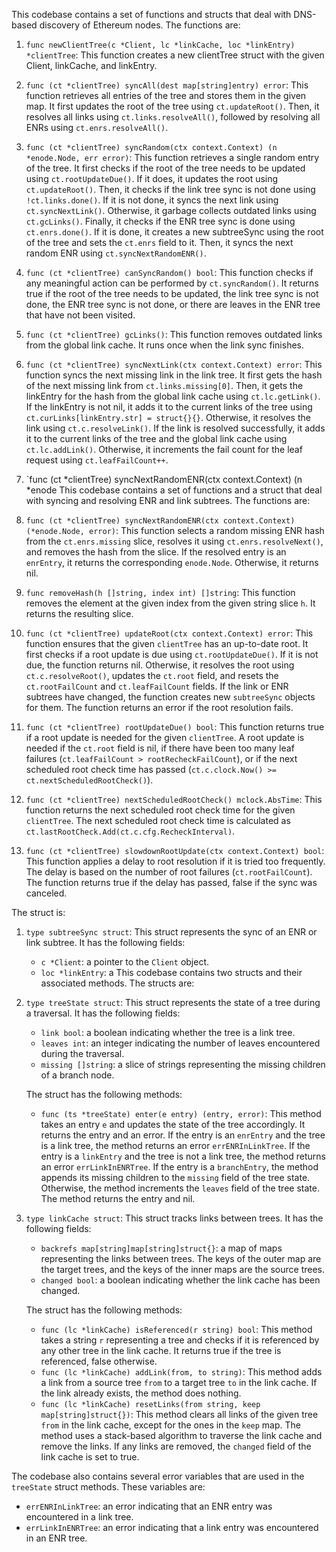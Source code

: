 This codebase contains a set of functions and structs that deal with DNS-based discovery of Ethereum nodes. The functions are:

1. `func newClientTree(c *Client, lc *linkCache, loc *linkEntry) *clientTree`: This function creates a new clientTree struct with the given Client, linkCache, and linkEntry.

2. `func (ct *clientTree) syncAll(dest map[string]entry) error`: This function retrieves all entries of the tree and stores them in the given map. It first updates the root of the tree using `ct.updateRoot()`. Then, it resolves all links using `ct.links.resolveAll()`, followed by resolving all ENRs using `ct.enrs.resolveAll()`.

3. `func (ct *clientTree) syncRandom(ctx context.Context) (n *enode.Node, err error)`: This function retrieves a single random entry of the tree. It first checks if the root of the tree needs to be updated using `ct.rootUpdateDue()`. If it does, it updates the root using `ct.updateRoot()`. Then, it checks if the link tree sync is not done using `!ct.links.done()`. If it is not done, it syncs the next link using `ct.syncNextLink()`. Otherwise, it garbage collects outdated links using `ct.gcLinks()`. Finally, it checks if the ENR tree sync is done using `ct.enrs.done()`. If it is done, it creates a new subtreeSync using the root of the tree and sets the `ct.enrs` field to it. Then, it syncs the next random ENR using `ct.syncNextRandomENR()`.

4. `func (ct *clientTree) canSyncRandom() bool`: This function checks if any meaningful action can be performed by `ct.syncRandom()`. It returns true if the root of the tree needs to be updated, the link tree sync is not done, the ENR tree sync is not done, or there are leaves in the ENR tree that have not been visited.

5. `func (ct *clientTree) gcLinks()`: This function removes outdated links from the global link cache. It runs once when the link sync finishes.

6. `func (ct *clientTree) syncNextLink(ctx context.Context) error`: This function syncs the next missing link in the link tree. It first gets the hash of the next missing link from `ct.links.missing[0]`. Then, it gets the linkEntry for the hash from the global link cache using `ct.lc.getLink()`. If the linkEntry is not nil, it adds it to the current links of the tree using `ct.curLinks[linkEntry.str] = struct{}{}`. Otherwise, it resolves the link using `ct.c.resolveLink()`. If the link is resolved successfully, it adds it to the current links of the tree and the global link cache using `ct.lc.addLink()`. Otherwise, it increments the fail count for the leaf request using `ct.leafFailCount++`.

7. `func (ct *clientTree) syncNextRandomENR(ctx context.Context) (n *enode This codebase contains a set of functions and a struct that deal with syncing and resolving ENR and link subtrees. The functions are:

1. `func (ct *clientTree) syncNextRandomENR(ctx context.Context) (*enode.Node, error)`: This function selects a random missing ENR hash from the `ct.enrs.missing` slice, resolves it using `ct.enrs.resolveNext()`, and removes the hash from the slice. If the resolved entry is an `enrEntry`, it returns the corresponding `enode.Node`. Otherwise, it returns nil.

2. `func removeHash(h []string, index int) []string`: This function removes the element at the given index from the given string slice `h`. It returns the resulting slice.

3. `func (ct *clientTree) updateRoot(ctx context.Context) error`: This function ensures that the given `clientTree` has an up-to-date root. It first checks if a root update is due using `ct.rootUpdateDue()`. If it is not due, the function returns nil. Otherwise, it resolves the root using `ct.c.resolveRoot()`, updates the `ct.root` field, and resets the `ct.rootFailCount` and `ct.leafFailCount` fields. If the link or ENR subtrees have changed, the function creates new `subtreeSync` objects for them. The function returns an error if the root resolution fails.

4. `func (ct *clientTree) rootUpdateDue() bool`: This function returns true if a root update is needed for the given `clientTree`. A root update is needed if the `ct.root` field is nil, if there have been too many leaf failures (`ct.leafFailCount > rootRecheckFailCount`), or if the next scheduled root check time has passed (`ct.c.clock.Now() >= ct.nextScheduledRootCheck()`).

5. `func (ct *clientTree) nextScheduledRootCheck() mclock.AbsTime`: This function returns the next scheduled root check time for the given `clientTree`. The next scheduled root check time is calculated as `ct.lastRootCheck.Add(ct.c.cfg.RecheckInterval)`.

6. `func (ct *clientTree) slowdownRootUpdate(ctx context.Context) bool`: This function applies a delay to root resolution if it is tried too frequently. The delay is based on the number of root failures (`ct.rootFailCount`). The function returns true if the delay has passed, false if the sync was canceled.

The struct is:

1. `type subtreeSync struct`: This struct represents the sync of an ENR or link subtree. It has the following fields:
   - `c *Client`: a pointer to the `Client` object.
   - `loc *linkEntry`: a This codebase contains two structs and their associated methods. The structs are:

1. `type treeState struct`: This struct represents the state of a tree during a traversal. It has the following fields:
   - `link bool`: a boolean indicating whether the tree is a link tree.
   - `leaves int`: an integer indicating the number of leaves encountered during the traversal.
   - `missing []string`: a slice of strings representing the missing children of a branch node.

   The struct has the following methods:
   - `func (ts *treeState) enter(e entry) (entry, error)`: This method takes an entry `e` and updates the state of the tree accordingly. It returns the entry and an error. If the entry is an `enrEntry` and the tree is a link tree, the method returns an error `errENRInLinkTree`. If the entry is a `linkEntry` and the tree is not a link tree, the method returns an error `errLinkInENRTree`. If the entry is a `branchEntry`, the method appends its missing children to the `missing` field of the tree state. Otherwise, the method increments the `leaves` field of the tree state. The method returns the entry and nil.

2. `type linkCache struct`: This struct tracks links between trees. It has the following fields:
   - `backrefs map[string]map[string]struct{}`: a map of maps representing the links between trees. The keys of the outer map are the target trees, and the keys of the inner maps are the source trees.
   - `changed bool`: a boolean indicating whether the link cache has been changed.

   The struct has the following methods:
   - `func (lc *linkCache) isReferenced(r string) bool`: This method takes a string `r` representing a tree and checks if it is referenced by any other tree in the link cache. It returns true if the tree is referenced, false otherwise.
   - `func (lc *linkCache) addLink(from, to string)`: This method adds a link from a source tree `from` to a target tree `to` in the link cache. If the link already exists, the method does nothing.
   - `func (lc *linkCache) resetLinks(from string, keep map[string]struct{})`: This method clears all links of the given tree `from` in the link cache, except for the ones in the `keep` map. The method uses a stack-based algorithm to traverse the link cache and remove the links. If any links are removed, the `changed` field of the link cache is set to true. 

The codebase also contains several error variables that are used in the `treeState` struct methods. These variables are:
- `errENRInLinkTree`: an error indicating that an ENR entry was encountered in a link tree.
- `errLinkInENRTree`: an error indicating that a link entry was encountered in an ENR tree.